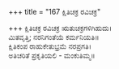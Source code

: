 +++
title = "167 ಕ್ಷಿತಿಚಕ್ರ ರವಿಚಕ್ರ"

+++
ಕ್ಷಿತಿಚಕ್ರ ರವಿಚಕ್ರ ಋತುಚಕ್ರಗಳಿಗಿಹುದು।  
ಮಿತವೃತ್ತಿ; ನರನಿಗಂತೆಯೆ ಕರ್ಮನಿಯತಿ॥  
ಕ್ಷಿತಿಕಂಪ ರಾಹುಕೇತುಭ್ರಮೆ ನರಪ್ರಗತಿ।  
ಅತಿಚರಿತೆ ಪ್ರಕೃತಿಯಲಿ - ಮಂಕುತಿಮ್ಮ॥  
